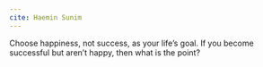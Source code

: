 ```yaml
---
cite: Haemin Sunim
---
```


Choose happiness, not success, as your life’s goal. If you become successful but aren’t happy, then what is the point?
